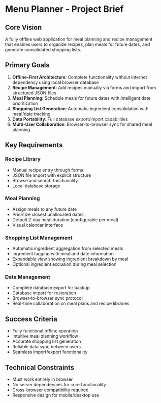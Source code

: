 # Menu Planner - Project Brief

## Core Vision
A fully offline web application for meal planning and recipe management that enables users to organize recipes, plan meals for future dates, and generate consolidated shopping lists.

## Primary Goals
1. **Offline-First Architecture**: Complete functionality without internet dependency using local browser database
2. **Recipe Management**: Add recipes manually via forms and import from structured JSON files
3. **Meal Planning**: Schedule meals for future dates with intelligent date prioritization
4. **Shopping List Generation**: Automatic ingredient consolidation with meal/date tracking
5. **Data Portability**: Full database export/import capabilities
6. **Multi-User Collaboration**: Browser-to-browser sync for shared meal planning

## Key Requirements

### Recipe Library
- Manual recipe entry through forms
- JSON file import with explicit structure
- Browse and search functionality
- Local database storage

### Meal Planning
- Assign meals to any future date
- Prioritize closest unallocated dates
- Default 2-day meal duration (configurable per meal)
- Visual calendar interface

### Shopping List Management
- Automatic ingredient aggregation from selected meals
- Ingredient tagging with meal and date information
- Expandable view showing ingredient breakdown by meal
- Optional ingredient exclusion during meal selection

### Data Management
- Complete database export for backup
- Database import for restoration
- Browser-to-browser sync protocol
- Real-time collaboration on meal plans and recipe libraries

## Success Criteria
- Fully functional offline operation
- Intuitive meal planning workflow
- Accurate shopping list generation
- Reliable data sync between users
- Seamless import/export functionality

## Technical Constraints
- Must work entirely in browser
- No server dependencies for core functionality
- Cross-browser compatibility required
- Responsive design for mobile/desktop use